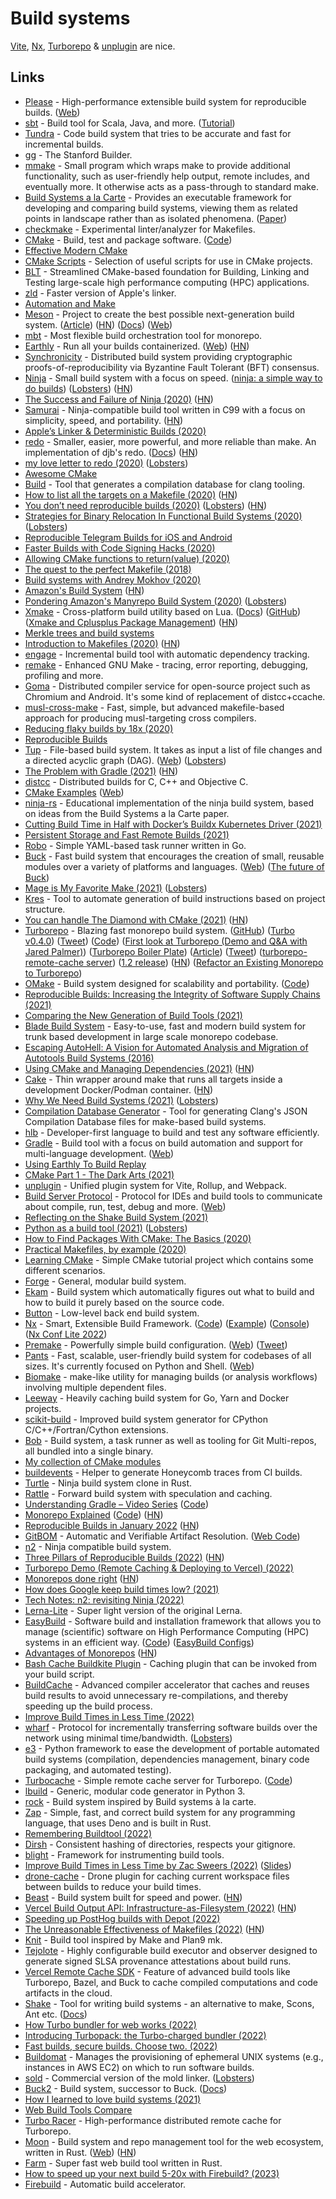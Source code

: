 # Build systems

[Vite](../../web/vite.md), [Nx](https://nx.dev/), [Turborepo](https://turborepo.org/) & [unplugin](https://github.com/unjs/unplugin) are nice.

## Links

- [Please](https://github.com/thought-machine/please) - High-performance extensible build system for reproducible builds. ([Web](https://please.build/))
- [sbt](https://github.com/sbt/sbt) - Build tool for Scala, Java, and more. ([Tutorial](https://www.youtube.com/watch?v=FS015lfyiMg))
- [Tundra](https://github.com/deplinenoise/tundra) - Code build system that tries to be accurate and fast for incremental builds.
- [gg](https://github.com/StanfordSNR/gg) - The Stanford Builder.
- [mmake](https://github.com/tj/mmake) - Small program which wraps make to provide additional functionality, such as user-friendly help output, remote includes, and eventually more. It otherwise acts as a pass-through to standard make.
- [Build Systems a la Carte](https://github.com/snowleopard/build) - Provides an executable framework for developing and comparing build systems, viewing them as related points in landscape rather than as isolated phenomena. ([Paper](https://www.cambridge.org/core/journals/journal-of-functional-programming/article/build-systems-a-la-carte-theory-and-practice/097CE52C750E69BD16B78C318754C7A4))
- [checkmake](https://github.com/mrtazz/checkmake) - Experimental linter/analyzer for Makefiles.
- [CMake](https://cmake.org/) - Build, test and package software. ([Code](https://github.com/Kitware/CMake))
- [Effective Modern CMake](https://gist.github.com/mbinna/c61dbb39bca0e4fb7d1f73b0d66a4fd1)
- [CMake Scripts](https://github.com/StableCoder/cmake-scripts) - Selection of useful scripts for use in CMake projects.
- [BLT](https://github.com/LLNL/blt) - Streamlined CMake-based foundation for Building, Linking and Testing large-scale high performance computing (HPC) applications.
- [zld](https://github.com/michaeleisel/zld) - Faster version of Apple's linker.
- [Automation and Make](https://swcarpentry.github.io/make-novice/)
- [Meson](https://github.com/mesonbuild/meson) - Project to create the best possible next-generation build system. ([Article](https://nibblestew.blogspot.com/2020/10/cargo-style-dependency-management-for-c.html)) ([HN](https://news.ycombinator.com/item?id=24845031)) ([Docs](https://mesonbuild.com/)) ([Web](https://mesonbuild.com/))
- [mbt](https://github.com/mbtproject/mbt) - Most flexible build orchestration tool for monorepo.
- [Earthly](https://github.com/earthly/earthly) - Run all your builds containerized. ([Web](https://www.earthly.dev/)) ([HN](https://news.ycombinator.com/item?id=27785323))
- [Synchronicity](https://github.com/iqlusioninc/synchronicity) - Distributed build system providing cryptographic proofs-of-reproducibility via Byzantine Fault Tolerant (BFT) consensus.
- [Ninja](https://github.com/ninja-build/ninja) - Small build system with a focus on speed. ([ninja: a simple way to do builds](https://jvns.ca/blog/2020/10/26/ninja--a-simple-way-to-do-builds/)) ([Lobsters](https://lobste.rs/s/94llji/ninja_simple_way_do_builds)) ([HN](https://news.ycombinator.com/item?id=24904617))
- [The Success and Failure of Ninja (2020)](http://neugierig.org/software/blog/2020/05/ninja.html) ([HN](https://news.ycombinator.com/item?id=23157783))
- [Samurai](https://github.com/michaelforney/samurai) - Ninja-compatible build tool written in C99 with a focus on simplicity, speed, and portability. ([HN](https://news.ycombinator.com/item?id=32455918))
- [Apple’s Linker & Deterministic Builds (2020)](https://milen.me/writings/apple-linker-ld64-deterministic-builds-oso-prefix/)
- [redo](https://github.com/apenwarr/redo) - Smaller, easier, more powerful, and more reliable than make. An implementation of djb's redo. ([Docs](https://redo.readthedocs.io/en/latest/)) ([HN](https://news.ycombinator.com/item?id=29717028))
- [my love letter to redo (2020)](https://fzakaria.com/2020/06/08/my-love-letter-to-redo.html) ([Lobsters](https://lobste.rs/s/j96fsz/my_love_letter_redo))
- [Awesome CMake](https://github.com/onqtam/awesome-cmake)
- [Build](https://github.com/rizsotto/Bear) - Tool that generates a compilation database for clang tooling.
- [How to list all the targets on a Makefile (2020)](https://diamantidis.github.io/tips/2020/07/01/list-makefile-targets) ([HN](https://news.ycombinator.com/item?id=23702756))
- [You don’t need reproducible builds (2020)](http://blog.cmpxchg8b.com/2020/07/you-dont-need-reproducible-builds.html) ([Lobsters](https://lobste.rs/s/ha8c42/you_don_t_need_reproducible_builds)) ([HN](https://news.ycombinator.com/item?id=24059410))
- [Strategies for Binary Relocation In Functional Build Systems (2020)](https://maxmcd.com/posts/strategies-for-binary-relocation/) ([Lobsters](https://lobste.rs/s/2lnncd/strategies_for_binary_relocation))
- [Reproducible Telegram Builds for iOS and Android](https://core.telegram.org/reproducible-builds)
- [Faster Builds with Code Signing Hacks (2020)](https://eisel.me/jekyll/update/2020/08/07/signing.html)
- [Allowing CMake functions to return(value) (2020)](https://oleksandrkvl.github.io/2020/08/09/allowing-cmake-functions-to-return-value.html)
- [The quest to the perfect Makefile (2018)](https://r4nd0m6uy.ch/the-quest-to-the-perfect-makefile.html)
- [Build systems with Andrey Mokhov (2020)](https://overcast.fm/+hrS7F9_XA)
- [Amazon's Build System](https://gist.github.com/terabyte/15a2d3d407285b8b5a0a7964dd6283b0) ([HN](https://news.ycombinator.com/item?id=24722214))
- [Pondering Amazon's Manyrepo Build System (2020)](http://beza1e1.tuxen.de/amazon_manyrepo_builds.html) ([Lobsters](https://lobste.rs/s/v6vmov/pondering_amazon_s_manyrepo_build_system))
- [Xmake](https://github.com/xmake-io/xmake) - Cross-platform build utility based on Lua. ([Docs](https://xmake.io/#/)) ([GitHub](https://github.com/xmake-io)) ([Xmake and Cplusplus Package Management](https://github.com/xmake-io/xmake/wiki/Xmake-and-Cplusplus--Package-Management)) ([HN](https://news.ycombinator.com/item?id=30696061))
- [Merkle trees and build systems](https://lwn.net/Articles/821367/)
- [Introduction to Makefiles (2020)](https://xs-labs.com/en/blog/2020/11/07/introduction-to-makefiles/) ([HN](https://news.ycombinator.com/item?id=25026656))
- [engage](https://github.com/breuleux/engage) - Incremental build tool with automatic dependency tracking.
- [remake](https://github.com/rocky/remake) - Enhanced GNU Make - tracing, error reporting, debugging, profiling and more.
- [Goma](https://chromium.googlesource.com/infra/goma/client/) - Distributed compiler service for open-source project such as Chromium and Android. It's some kind of replacement of distcc+ccache.
- [musl-cross-make](https://github.com/richfelker/musl-cross-make) - Fast, simple, but advanced makefile-based approach for producing musl-targeting cross compilers.
- [Reducing flaky builds by 18x (2020)](https://github.blog/2020-12-16-reducing-flaky-builds-by-18x/)
- [Reproducible Builds](https://reproducible-builds.org/)
- [Tup](https://github.com/gittup/tup) - File-based build system. It takes as input a list of file changes and a directed acyclic graph (DAG). ([Web](https://gittup.org/tup/)) ([Lobsters](https://lobste.rs/s/3fnkyc/tup_file_based_build_system))
- [The Problem with Gradle (2021)](https://www.bruceeckel.com/2021/01/02/the-problem-with-gradle/) ([HN](https://news.ycombinator.com/item?id=25801986))
- [distcc](https://github.com/distcc/distcc) - Distributed builds for C, C++ and Objective C.
- [CMake Examples](https://github.com/ttroy50/cmake-examples) ([Web](http://ttroy50.github.io/cmake-examples/))
- [ninja-rs](https://github.com/nikhilm/ninja-rs) - Educational implementation of the ninja build system, based on ideas from the Build Systems a la Carte paper.
- [Cutting Build Time in Half with Docker’s Buildx Kubernetes Driver (2021)](https://releaseapp.io/blog/cutting-build-time-in-half-docker-buildx-kubernetes)
- [Persistent Storage and Fast Remote Builds (2021)](https://fly.io/blog/persistent-storage-and-fast-remote-builds/)
- [Robo](https://github.com/tj/robo) - Simple YAML-based task runner written in Go.
- [Buck](https://github.com/facebook/buck) - Fast build system that encourages the creation of small, reusable modules over a variety of platforms and languages. ([Web](https://buck.build/)) ([The future of Buck](https://developers.facebook.com/blog/post/2021/07/01/future-of-buck))
- [Mage is My Favorite Make (2021)](https://carolynvanslyck.com/blog/2021/01/mage-is-my-favorite-make/) ([Lobsters](https://lobste.rs/s/zry6q1/mage_is_my_favorite_make))
- [Kres](https://github.com/talos-systems/kres) - Tool to automate generation of build instructions based on project structure.
- [You can handle The Diamond with CMake (2021)](http://beza1e1.tuxen.de/cmake_diamond.html) ([HN](https://news.ycombinator.com/item?id=26602450))
- [Turborepo](https://turborepo.org/) - Blazing fast monorepo build system. ([GitHub](https://github.com/turborepo)) ([Turbo v0.4.0](https://turborepo.com/posts/turbo-0-4-0)) ([Tweet](https://twitter.com/jaredpalmer/status/1387760499908136960)) ([Code](https://github.com/vercel/turborepo)) ([First look at Turborepo (Demo and Q&A with Jared Palmer)](https://www.youtube.com/watch?v=YX5yoApjI3M)) ([Turborepo Boiler Plate](https://github.com/Enricopv/turbo-boilerplate)) ([Article](https://dev.to/swyx/why-turborepo-will-be-the-first-big-trend-of-2022-4gfj)) ([Tweet](https://twitter.com/swyx/status/1475509463813529601)) ([turborepo-remote-cache server](https://github.com/fox1t/turborepo-remote-cache)) ([1.2 release](https://turborepo.org/blog/turbo-1-2-0)) ([HN](https://news.ycombinator.com/item?id=30958653)) ([Refactor an Existing Monorepo to Turborepo](https://egghead.io/courses/refactor-an-existing-monorepo-to-turborepo-79d6b32d))
- [OMake](http://projects.camlcity.org/projects/omake.html) - Build system designed for scalability and portability. ([Code](https://github.com/ocaml-omake/omake))
- [Reproducible Builds: Increasing the Integrity of Software Supply Chains (2021)](https://arxiv.org/abs/2104.06020)
- [Comparing the New Generation of Build Tools (2021)](https://css-tricks.com/comparing-the-new-generation-of-build-tools/)
- [Blade Build System](https://github.com/chen3feng/blade-build) - Easy-to-use, fast and modern build system for trunk based development in large scale monorepo codebase.
- [Escaping AutoHell: A Vision for Automated Analysis and Migration of Autotools Build Systems (2016)](https://www.cs.cmu.edu/~ckaestne/pdf/releng16.pdf)
- [Using CMake and Managing Dependencies (2021)](https://eliasdaler.github.io/using-cmake/) ([HN](https://news.ycombinator.com/item?id=27265074))
- [Cake](https://github.com/wurosh/cake) - Thin wrapper around make that runs all targets inside a development Docker/Podman container. ([HN](https://news.ycombinator.com/item?id=27378642))
- [Why We Need Build Systems (2021)](https://blog.feabhas.com/2021/06/why-we-need-build-systems/) ([Lobsters](https://lobste.rs/s/nuzppx/why_we_need_build_systems))
- [Compilation Database Generator](https://github.com/nickdiego/compiledb) - Tool for generating Clang's JSON Compilation Database files for make-based build systems.
- [hlb](https://github.com/openllb/hlb) - Developer-first language to build and test any software efficiently.
- [Gradle](https://github.com/gradle/gradle) - Build tool with a focus on build automation and support for multi-language development. ([Web](https://gradle.org/))
- [Using Earthly To Build Replay](https://dmiller.dev/blog/using-earthly-to-build-replay)
- [CMake Part 1 - The Dark Arts (2021)](https://blog.feabhas.com/2021/07/cmake-part-1-the-dark-arts/)
- [unplugin](https://github.com/unjs/unplugin) - Unified plugin system for Vite, Rollup, and Webpack.
- [Build Server Protocol](https://github.com/build-server-protocol/build-server-protocol) - Protocol for IDEs and build tools to communicate about compile, run, test, debug and more. ([Web](https://build-server-protocol.github.io/))
- [Reflecting on the Shake Build System (2021)](https://neilmitchell.blogspot.com/2021/09/reflecting-on-shake-build-system.html)
- [Python as a build tool (2021)](https://tonsky.me/blog/python-build/) ([Lobsters](https://lobste.rs/s/dektfe/python_as_build_tool))
- [How to Find Packages With CMake: The Basics (2020)](https://izzys.casa/2020/12/how-to-find-packages-with-cmake-the-basics/)
- [Practical Makefiles, by example (2020)](http://nuclear.mutantstargoat.com/articles/make/)
- [Learning CMake](https://github.com/Akagi201/learning-cmake) - Simple CMake tutorial project which contains some different scenarios.
- [Forge](https://github.com/Shinmera/forge) - General, modular build system.
- [Ekam](https://github.com/capnproto/ekam) - Build system which automatically figures out what to build and how to build it purely based on the source code.
- [Button](https://github.com/jasonwhite/button-rs) - Low-level back end build system.
- [Nx](https://nx.dev/) - Smart, Extensible Build Framework. ([Code](https://github.com/nrwl/nx)) ([Example](https://github.com/nrwl/nx-examples)) ([Console](https://github.com/nrwl/nx-console)) ([Nx Conf Lite 2022](https://www.youtube.com/watch?v=iIZOfV0GFmU))
- [Premake](https://github.com/premake/premake-core) - Powerfully simple build configuration. ([Web](https://premake.github.io/)) ([Tweet](https://twitter.com/KageKirin/status/1450677219014021121))
- [Pants](https://github.com/pantsbuild/pants) - Fast, scalable, user-friendly build system for codebases of all sizes. It's currently focused on Python and Shell. ([Web](https://www.pantsbuild.org/))
- [Biomake](https://github.com/evoldoers/biomake) - make-like utility for managing builds (or analysis workflows) involving multiple dependent files.
- [Leeway](https://github.com/gitpod-io/leeway) - Heavily caching build system for Go, Yarn and Docker projects.
- [scikit-build](https://github.com/scikit-build/scikit-build) - Improved build system generator for CPython C/C++/Fortran/Cython extensions.
- [Bob](https://github.com/benchkram/bob) - Build system, a task runner as well as tooling for Git Multi-repos, all bundled into a single binary.
- [My collection of CMake modules](https://github.com/rpavlik/cmake-modules)
- [buildevents](https://github.com/honeycombio/buildevents) - Helper to generate Honeycomb traces from CI builds.
- [Turtle](https://github.com/raviqqe/turtle-build) - Ninja build system clone in Rust.
- [Rattle](https://github.com/ndmitchell/rattle) - Forward build system with speculation and caching.
- [Understanding Gradle – Video Series](https://www.youtube.com/playlist?list=PLWQK2ZdV4Yl2k2OmC_gsjDpdIBTN0qqkE) ([Code](https://github.com/jjohannes/understanding-gradle))
- [Monorepo Explained](https://monorepo.tools/) ([Code](https://github.com/nrwl/monorepo.tools)) ([HN](https://news.ycombinator.com/item?id=30438579))
- [Reproducible Builds in January 2022](https://reproducible-builds.org/reports/2022-01/) ([HN](https://news.ycombinator.com/item?id=30229189))
- [GitBOM](https://gitbom.dev/) - Automatic and Verifiable Artifact Resolution. ([Web Code](https://github.com/git-bom/site))
- [n2](https://github.com/evmar/n2) - Ninja compatible build system.
- [Three Pillars of Reproducible Builds (2022)](https://fossa.com/blog/three-pillars-reproducible-builds/) ([HN](https://news.ycombinator.com/item?id=30604954))
- [Turborepo Demo (Remote Caching & Deploying to Vercel) (2022)](https://www.youtube.com/watch?v=_sB2E1XnzOY)
- [Monorepos done right](https://felixmulder.com/writing/2022/03/12/Monorepos-done-right.html) ([HN](https://news.ycombinator.com/item?id=30664891))
- [How does Google keep build times low? (2021)](https://jmmv.dev/2021/02/google-monorepos-and-caching.html)
- [Tech Notes: n2: revisiting Ninja (2022)](http://neugierig.org/software/blog/2022/03/n2.html)
- [Lerna-Lite](https://github.com/ghiscoding/lerna-lite) - Super light version of the original Lerna.
- [EasyBuild](https://easybuild.io/) - Software build and installation framework that allows you to manage (scientific) software on High Performance Computing (HPC) systems in an efficient way. ([Code](https://github.com/easybuilders/easybuild)) ([EasyBuild Configs](https://github.com/easybuilders/easybuild-easyconfigs))
- [Advantages of Monorepos](https://danluu.com/monorepo/) ([HN](https://news.ycombinator.com/item?id=30945613))
- [Bash Cache Buildkite Plugin](https://github.com/Automattic/bash-cache-buildkite-plugin) - Caching plugin that can be invoked from your build script.
- [BuildCache](https://github.com/mbitsnbites/buildcache) - Advanced compiler accelerator that caches and reuses build results to avoid unnecessary re-compilations, and thereby speeding up the build process.
- [Improve Build Times in Less Time (2022)](https://speakerdeck.com/zacsweers/improve-build-times-in-less-time)
- [wharf](https://github.com/itchio/wharf) - Protocol for incrementally transferring software builds over the network using minimal time/bandwidth. ([Lobsters](https://lobste.rs/s/szzej7/wharf_protocol_quickly_transfer))
- [e3](https://github.com/AdaCore/e3-core) - Python framework to ease the development of portable automated build systems (compilation, dependencies management, binary code packaging, and automated testing).
- [Turbocache](https://turbocache.vercel.app/) - Simple remote cache server for Turborepo. ([Code](https://github.com/promer94/turbocache))
- [lbuild](https://github.com/modm-io/lbuild) - Generic, modular code generator in Python 3.
- [rock](https://github.com/ollef/rock) - Build system inspired by Build systems à la carte.
- [Zap](https://github.com/AbstractMachinesLab/zap) - Simple, fast, and correct build system for any programming language, that uses Deno and is built in Rust.
- [Remembering Buildtool (2022)](https://jmmv.dev/2022/05/remembering-buildtool.html)
- [Dirsh](https://github.com/christian-blades-cb/dirsh) - Consistent hashing of directories, respects your gitignore.
- [blight](https://github.com/trailofbits/blight) - Framework for instrumenting build tools.
- [Improve Build Times in Less Time by Zac Sweers (2022)](https://www.youtube.com/watch?v=CkKtCuqqxHs) ([Slides](https://speakerdeck.com/zacsweers/improve-build-times-in-less-time))
- [drone-cache](https://github.com/meltwater/drone-cache) - Drone plugin for caching current workspace files between builds to reduce your build times.
- [Beast](https://github.com/GauravDawra/Beast) - Build system built for speed and power. ([HN](https://news.ycombinator.com/item?id=31957976))
- [Vercel Build Output API: Infrastructure-as-Filesystem (2022)](https://vercel.com/blog/build-output-api) ([HN](https://news.ycombinator.com/item?id=32192498))
- [Speeding up PostHog builds with Depot (2022)](https://posthog.com/blog/speeding-up-posthog-builds-with-depot)
- [The Unreasonable Effectiveness of Makefiles (2022)](https://matt-rickard.com/the-unreasonable-effectiveness-of-makefiles) ([HN](https://news.ycombinator.com/item?id=32438616))
- [Knit](https://github.com/zyedidia/knit) - Build tool inspired by Make and Plan9 mk.
- [Tejolote](https://github.com/puerco/tejolote) - Highly configurable build executor and observer designed to generate signed SLSA provenance attestations about build runs.
- [Vercel Remote Cache SDK](https://github.com/vercel/remote-cache) - Feature of advanced build tools like Turborepo, Bazel, and Buck to cache compiled computations and code artifacts in the cloud.
- [Shake](https://github.com/ndmitchell/shake) - Tool for writing build systems - an alternative to make, Scons, Ant etc. ([Docs](https://shakebuild.com/))
- [How Turbo bundler for web works (2022)](https://twitter.com/jaredpalmer/status/1584971637694222336)
- [Introducing Turbopack: the Turbo-charged bundler (2022)](https://www.youtube.com/watch?v=btqdaqEHw0A)
- [Fast builds, secure builds. Choose two. (2022)](https://stripe.com/blog/fast-secure-builds-choose-two)
- [Buildomat](https://github.com/oxidecomputer/buildomat) - Manages the provisioning of ephemeral UNIX systems (e.g., instances in AWS EC2) on which to run software builds.
- [sold](https://github.com/bluewhalesystems/sold) - Commercial version of the mold linker. ([Lobsters](https://lobste.rs/s/kfpwxn/mold_1_7_0_author_seriously_considering))
- [Buck2](https://github.com/facebook/buck2) - Build system, successor to Buck. ([Docs](https://buck2.build/))
- [How I learned to love build systems (2021)](https://www.youtube.com/watch?v=7_DExGdUw7w)
- [Web Build Tools Compare](https://github.com/hardfist/bundler-compare)
- [Turbo Racer](https://github.com/brunojppb/turbo-racer) - High-performance distributed remote cache for Turborepo.
- [Moon](https://github.com/moonrepo/moon) - Build system and repo management tool for the web ecosystem, written in Rust. ([Web](https://moonrepo.dev/)) ([HN](https://news.ycombinator.com/item?id=34885077))
- [Farm](https://github.com/farm-fe/farm) - Super fast web build tool written in Rust.
- [How to speed up your next build 5-20x with Firebuild? (2023)](https://balintreczey.hu/blog/how-to-speed-up-your-next-build-with-firebuild/)
- [Firebuild](https://github.com/firebuild/firebuild) - Automatic build accelerator.
